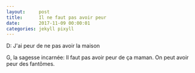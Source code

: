 ```yaml
---
layout:     post
title:      Il ne faut pas avoir peur
date:       2017-11-09 00:00:01
categories: jekyll pixyll
---
```


D: J'ai peur de ne pas avoir la maison    

G, la sagesse incarnée: Il faut pas avoir peur de ça maman.  On peut avoir peur des fantômes.

  
